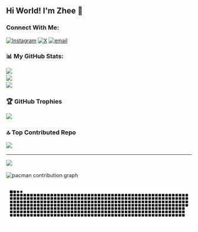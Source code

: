 ## Hi World! I'm Zhee 👋


### Connect With Me:
[![Instagram](https://img.shields.io/badge/Instagram-%23E4405F.svg?logo=Instagram&logoColor=white)](https://instagram.com/zhll128) [![X](https://img.shields.io/badge/X-black.svg?logo=X&logoColor=white)](https://x.com/zhll128) [![email](https://img.shields.io/badge/Email-D14836?logo=gmail&logoColor=white)](mailto:zhelloahzarel13@gmail.com) 
### 📊 My GitHub Stats:
![](https://github-readme-stats.vercel.app/api?username=zhll128&theme=default&hide_border=false&include_all_commits=false&count_private=false)<br/>
![](https://nirzak-streak-stats.vercel.app/?user=zhll128&theme=default&hide_border=false)<br/>
![](https://github-readme-stats.vercel.app/api/top-langs/?username=zhll128&theme=default&hide_border=false&include_all_commits=false&count_private=false&layout=compact)

### 🏆 GitHub Trophies
![](https://github-profile-trophy.vercel.app/?username=zhll128&theme=default&no-frame=false&no-bg=true&margin-w=4)

### 🔝 Top Contributed Repo
![](https://github-contributor-stats.vercel.app/api?username=zhll128&limit=5&theme=default&combine_all_yearly_contributions=true)

---
[![](https://visitcount.itsvg.in/api?id=zhll128&icon=0&color=0)](https://visitcount.itsvg.in)

<picture>
  <source media="(prefers-color-scheme: dark)" srcset="https://raw.githubusercontent.com/zhll128/zhll128/output/pacman-contribution-graph-dark.svg">
  <source media="(prefers-color-scheme: light)" srcset="https://raw.githubusercontent.com/zhll128/zhll128/output/pacman-contribution-graph.svg">
  <img alt="pacman contribution graph" src="https://raw.githubusercontent.com/zhll128/zhll128/output/pacman-contribution-graph.svg">
</picture>

###

<img src="https://raw.githubusercontent.com/zhll128/zhll128/output/snake.svg" alt="Snake animation" />

###